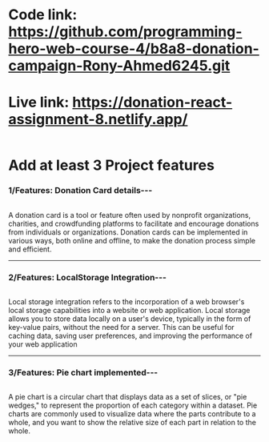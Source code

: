 # Code link: https://github.com/programming-hero-web-course-4/b8a8-donation-campaign-Rony-Ahmed6245.git
# Live link: https://donation-react-assignment-8.netlify.app/
<div><img src="https://i.ibb.co/rFGSKzZ/localhost-5173.png" alt="" />
            <h1>Add at least 3 Project features</h1>
            <h3>1/Features: Donation Card details--- </h3>
            <img src="https://i.ibb.co/4YtF3gH/localhost-5173-donation-1.png" alt="" />
            <p>
                A donation card is a tool or feature often used by nonprofit organizations, charities, and crowdfunding platforms to facilitate and encourage donations from individuals or organizations. Donation cards can be implemented in various ways, both online and offline, to make the donation process simple and efficient.</p>
               <hr/> 
            <h3><span>2/Features:</span> LocalStorage Integration---</h3>
            <img src="https://i.ibb.co/w650xQM/localhost-5173-donation.png" alt="" />
            <p>
                Local storage integration refers to the incorporation of a web browser's local storage capabilities into a website or web application. Local storage allows you to store data locally on a user's device, typically in the form of key-value pairs, without the need for a server. This can be useful for caching data, saving user preferences, and improving the performance of your web application</p>
            <hr />
            <h3><span>3/Features:</span> Pie chart implemented---</h3>
            <img src="https://i.ibb.co/nc6Dyp4/localhost-5173-statistics.png" alt="" />
               <p> A pie chart is a circular chart that displays data as a set of slices, or "pie wedges," to represent the proportion of each category within a dataset. Pie charts are commonly used to visualize data where the parts contribute to a whole, and you want to show the relative size of each part in relation to the whole.</p>
 </div>

